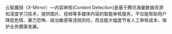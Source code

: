 云智魔镜（X-Mirror）—内容审核(Content Detection)是基于腾讯海量数据资源和深度学习技术，提供图片、视频等多媒体内容的智能审核服务，不仅能帮助用户降低色情、暴力恐怖、政治敏感等违规风险，而且能大幅度节省人工审核成本，保护业务健康发展。

